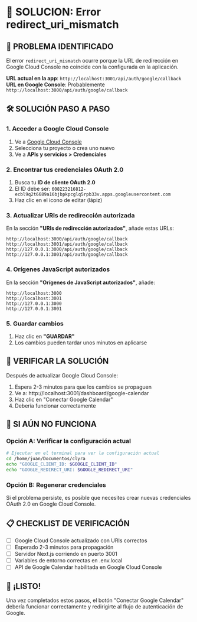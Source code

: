 # 🔧 SOLUCION: Error redirect_uri_mismatch

## 🎯 PROBLEMA IDENTIFICADO
El error `redirect_uri_mismatch` ocurre porque la URL de redirección en Google Cloud Console no coincide con la configurada en la aplicación.

**URL actual en la app**: `http://localhost:3001/api/auth/google/callback`
**URL en Google Console**: Probablemente `http://localhost:3000/api/auth/google/callback`

## 🛠️ SOLUCIÓN PASO A PASO

### 1. Acceder a Google Cloud Console
1. Ve a [Google Cloud Console](https://console.cloud.google.com)
2. Selecciona tu proyecto o crea uno nuevo
3. Ve a **APIs y servicios > Credenciales**

### 2. Encontrar tus credenciales OAuth 2.0
1. Busca tu **ID de cliente OAuth 2.0**
2. El ID debe ser: `608223216812-ecbl9q2t6689a16bjbpkpcglq5rpb33v.apps.googleusercontent.com`
3. Haz clic en el icono de editar (lápiz)

### 3. Actualizar URIs de redirección autorizada
En la sección **"URIs de redirección autorizados"**, añade estas URLs:

```
http://localhost:3000/api/auth/google/callback
http://localhost:3001/api/auth/google/callback
http://127.0.0.1:3000/api/auth/google/callback
http://127.0.0.1:3001/api/auth/google/callback
```

### 4. Orígenes JavaScript autorizados
En la sección **"Orígenes de JavaScript autorizados"**, añade:

```
http://localhost:3000
http://localhost:3001
http://127.0.0.1:3000
http://127.0.0.1:3001
```

### 5. Guardar cambios
1. Haz clic en **"GUARDAR"**
2. Los cambios pueden tardar unos minutos en aplicarse

## 🧪 VERIFICAR LA SOLUCIÓN

Después de actualizar Google Cloud Console:

1. Espera 2-3 minutos para que los cambios se propaguen
2. Ve a: http://localhost:3001/dashboard/google-calendar
3. Haz clic en "Conectar Google Calendar"
4. Debería funcionar correctamente

## 🚨 SI AÚN NO FUNCIONA

### Opción A: Verificar la configuración actual
```bash
# Ejecutar en el terminal para ver la configuración actual
cd /home/juan/Documentos/clyra
echo "GOOGLE_CLIENT_ID: $GOOGLE_CLIENT_ID"
echo "GOOGLE_REDIRECT_URI: $GOOGLE_REDIRECT_URI"
```

### Opción B: Regenerar credenciales
Si el problema persiste, es posible que necesites crear nuevas credenciales OAuth 2.0 en Google Cloud Console.

## 📋 CHECKLIST DE VERIFICACIÓN

- [ ] Google Cloud Console actualizado con URIs correctos
- [ ] Esperado 2-3 minutos para propagación
- [ ] Servidor Next.js corriendo en puerto 3001
- [ ] Variables de entorno correctas en .env.local
- [ ] API de Google Calendar habilitada en Google Cloud Console

## 🎉 ¡LISTO!

Una vez completados estos pasos, el botón "Conectar Google Calendar" debería funcionar correctamente y redirigirte al flujo de autenticación de Google.

